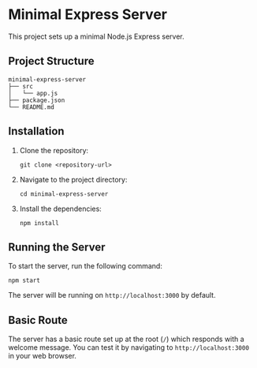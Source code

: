 # Minimal Express Server

This project sets up a minimal Node.js Express server.

## Project Structure

```
minimal-express-server
├── src
│   └── app.js
├── package.json
└── README.md
```

## Installation

1. Clone the repository:
   ```
   git clone <repository-url>
   ```

2. Navigate to the project directory:
   ```
   cd minimal-express-server
   ```

3. Install the dependencies:
   ```
   npm install
   ```

## Running the Server

To start the server, run the following command:
```
npm start
```

The server will be running on `http://localhost:3000` by default.

## Basic Route

The server has a basic route set up at the root (`/`) which responds with a welcome message. You can test it by navigating to `http://localhost:3000` in your web browser.